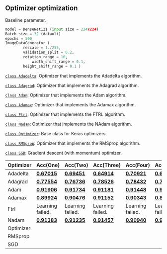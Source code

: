 ## Optimizer optimization

Baseline parameter.

```python
model = DenseNet121 (input size = 224x224)
Batch_size = 32 (dafault)
epochs = 500
ImageDataGenerator (
		rescale = 1./255, 
   		validation_split = 0.2,
  		rotation_range = 10,
    		width_shift_range = 0.1,
		height_shift_range = 0.1 )
```

[`class Adadelta`](https://www.tensorflow.org/api_docs/python/tf/keras/optimizers/Adadelta): Optimizer that implements the Adadelta algorithm.

[`class Adagrad`](https://www.tensorflow.org/api_docs/python/tf/keras/optimizers/Adagrad): Optimizer that implements the Adagrad algorithm.

[`class Adam`](https://www.tensorflow.org/api_docs/python/tf/keras/optimizers/Adam): Optimizer that implements the Adam algorithm.

[`class Adamax`](https://www.tensorflow.org/api_docs/python/tf/keras/optimizers/Adamax): Optimizer that implements the Adamax algorithm.

[`class Ftrl`](https://www.tensorflow.org/api_docs/python/tf/keras/optimizers/Ftrl): Optimizer that implements the FTRL algorithm.

[`class Nadam`](https://www.tensorflow.org/api_docs/python/tf/keras/optimizers/Nadam): Optimizer that implements the NAdam algorithm.

[`class Optimizer`](https://www.tensorflow.org/api_docs/python/tf/keras/optimizers/Optimizer): Base class for Keras optimizers.

[`class RMSprop`](https://www.tensorflow.org/api_docs/python/tf/keras/optimizers/RMSprop): Optimizer that implements the RMSprop algorithm.

[`class SGD`](https://www.tensorflow.org/api_docs/python/tf/keras/optimizers/SGD): Gradient descent (with momentum) optimizer.

| Optimizer | Acc(One)                                                     | Acc(Two)                                                     | Acc(Three)                                                   | Acc(Four)                                                    | Acc(Five)                                                    | Average          |
| --------- | ------------------------------------------------------------ | ------------------------------------------------------------ | ------------------------------------------------------------ | ------------------------------------------------------------ | ------------------------------------------------------------ | ---------------- |
| Adadelta  | [**0.67015**](https://github.com/d9249/DACON/blob/main/%EC%BB%B4%ED%93%A8%ED%84%B0%20%EB%B9%84%EC%A0%84%20%ED%95%99%EC%8A%B5%20%EA%B2%BD%EC%A7%84%20%EB%8C%80%ED%9A%8C/Optimizer%20optimization/Optimizer_Adadelta_1_DenseNet121(public-0.69607%2C%20private-0.67015).ipynb) | [**0.69451**](https://github.com/d9249/DACON/blob/main/%EC%BB%B4%ED%93%A8%ED%84%B0%20%EB%B9%84%EC%A0%84%20%ED%95%99%EC%8A%B5%20%EA%B2%BD%EC%A7%84%20%EB%8C%80%ED%9A%8C/Optimizer%20optimization/Optimizer_Adadelta_2_DenseNet121(public-0.72549%2C%20private-0.69451).ipynb) | [**0.64914**](https://github.com/d9249/DACON/blob/main/%EC%BB%B4%ED%93%A8%ED%84%B0%20%EB%B9%84%EC%A0%84%20%ED%95%99%EC%8A%B5%20%EA%B2%BD%EC%A7%84%20%EB%8C%80%ED%9A%8C/Optimizer%20optimization/Optimizer_Adadelta_3_DenseNet121(public-0.61764%2C%20private-0.64914).ipynb) | [**0.70921**](https://github.com/d9249/DACON/blob/main/%EC%BB%B4%ED%93%A8%ED%84%B0%20%EB%B9%84%EC%A0%84%20%ED%95%99%EC%8A%B5%20%EA%B2%BD%EC%A7%84%20%EB%8C%80%ED%9A%8C/Optimizer%20optimization/Optimizer_Adadelta_4_DenseNet121(public-0.69607%2C%20private-0.70921).ipynb) | [**0.68450**](https://github.com/d9249/DACON/blob/main/%EC%BB%B4%ED%93%A8%ED%84%B0%20%EB%B9%84%EC%A0%84%20%ED%95%99%EC%8A%B5%20%EA%B2%BD%EC%A7%84%20%EB%8C%80%ED%9A%8C/Optimizer%20optimization/Optimizer_Adadelta_5_DenseNet121(public-0.66666%2C%20private-0.68450).ipynb) | 0.681502         |
| Adagrad   | [**0.77554**](https://github.com/d9249/DACON/blob/main/%EC%BB%B4%ED%93%A8%ED%84%B0%20%EB%B9%84%EC%A0%84%20%ED%95%99%EC%8A%B5%20%EA%B2%BD%EC%A7%84%20%EB%8C%80%ED%9A%8C/Optimizer%20optimization/Optimizer_Adagrad_1_DenseNet121(public-0.75980%2C%20private-0.77554).ipynb) | [**0.76736**](https://github.com/d9249/DACON/blob/main/%EC%BB%B4%ED%93%A8%ED%84%B0%20%EB%B9%84%EC%A0%84%20%ED%95%99%EC%8A%B5%20%EA%B2%BD%EC%A7%84%20%EB%8C%80%ED%9A%8C/Optimizer%20optimization/Optimizer_Adagrad_2_DenseNet121(public-0.74019%2C%20private-0.76736).ipynb) | [**0.78526**](https://github.com/d9249/DACON/blob/main/%EC%BB%B4%ED%93%A8%ED%84%B0%20%EB%B9%84%EC%A0%84%20%ED%95%99%EC%8A%B5%20%EA%B2%BD%EC%A7%84%20%EB%8C%80%ED%9A%8C/Optimizer%20optimization/Optimizer_Adagrad_3_DenseNet121(public-0.80392%2C%20private-0.78526).ipynb) | [**0.78432**](https://github.com/d9249/DACON/blob/main/%EC%BB%B4%ED%93%A8%ED%84%B0%20%EB%B9%84%EC%A0%84%20%ED%95%99%EC%8A%B5%20%EA%B2%BD%EC%A7%84%20%EB%8C%80%ED%9A%8C/Optimizer%20optimization/Optimizer_Adagrad_4_DenseNet121(public-0.75980%2C%20private-0.78432).ipynb) | [**0.76588**](https://github.com/d9249/DACON/blob/main/%EC%BB%B4%ED%93%A8%ED%84%B0%20%EB%B9%84%EC%A0%84%20%ED%95%99%EC%8A%B5%20%EA%B2%BD%EC%A7%84%20%EB%8C%80%ED%9A%8C/Optimizer%20optimization/Optimizer_Adagrad_5_DenseNet121(public-0.76470%2C%20private-0.76588).ipynb) | 0.775672         |
| Adam      | [**0.91906**](https://github.com/d9249/DACON/blob/main/%EC%BB%B4%ED%93%A8%ED%84%B0%20%EB%B9%84%EC%A0%84%20%ED%95%99%EC%8A%B5%20%EA%B2%BD%EC%A7%84%20%EB%8C%80%ED%9A%8C/Optimizer%20optimization/Optimizer_Adam_1_DenseNet121(public-0.93137%2C%20private-0.91906).ipynb) | [**0.91734**](https://github.com/d9249/DACON/blob/main/%EC%BB%B4%ED%93%A8%ED%84%B0%20%EB%B9%84%EC%A0%84%20%ED%95%99%EC%8A%B5%20%EA%B2%BD%EC%A7%84%20%EB%8C%80%ED%9A%8C/Optimizer%20optimization/Optimizer_Adam_2_DenseNet121(public-0.91666%2C%20private-0.91734).ipynb) | [**0.91181**](https://github.com/d9249/DACON/blob/main/%EC%BB%B4%ED%93%A8%ED%84%B0%20%EB%B9%84%EC%A0%84%20%ED%95%99%EC%8A%B5%20%EA%B2%BD%EC%A7%84%20%EB%8C%80%ED%9A%8C/Optimizer%20optimization/Optimizer_Adam_3_DenseNet121(public-0.93137%2C%20private-0.91181).ipynb) | [**0.91448**](https://github.com/d9249/DACON/blob/main/%EC%BB%B4%ED%93%A8%ED%84%B0%20%EB%B9%84%EC%A0%84%20%ED%95%99%EC%8A%B5%20%EA%B2%BD%EC%A7%84%20%EB%8C%80%ED%9A%8C/Optimizer%20optimization/Optimizer_Adam_4_DenseNet121(public-0.92156%2C%20private-0.91448).ipynb) | [**0.91931**](https://github.com/d9249/DACON/blob/main/%EC%BB%B4%ED%93%A8%ED%84%B0%20%EB%B9%84%EC%A0%84%20%ED%95%99%EC%8A%B5%20%EA%B2%BD%EC%A7%84%20%EB%8C%80%ED%9A%8C/Optimizer%20optimization/Optimizer_Adam_5_DenseNet121(public-0.93137%2C%20private-0.91931).ipynb) | 0.916400         |
| Adamax    | [**0.89924**](https://github.com/d9249/DACON/blob/main/%EC%BB%B4%ED%93%A8%ED%84%B0%20%EB%B9%84%EC%A0%84%20%ED%95%99%EC%8A%B5%20%EA%B2%BD%EC%A7%84%20%EB%8C%80%ED%9A%8C/Optimizer%20optimization/Optimizer_Adamax_1_DenseNet121(public-0.92156%2C%20private-0.89924).ipynb) | [**0.90476**](https://github.com/d9249/DACON/blob/main/%EC%BB%B4%ED%93%A8%ED%84%B0%20%EB%B9%84%EC%A0%84%20%ED%95%99%EC%8A%B5%20%EA%B2%BD%EC%A7%84%20%EB%8C%80%ED%9A%8C/Optimizer%20optimization/Optimizer_Adamax_2_DenseNet121(public-0.92156%2C%20private-0.90476).ipynb) | [**0.91152**](https://github.com/d9249/DACON/blob/main/%EC%BB%B4%ED%93%A8%ED%84%B0%20%EB%B9%84%EC%A0%84%20%ED%95%99%EC%8A%B5%20%EA%B2%BD%EC%A7%84%20%EB%8C%80%ED%9A%8C/Optimizer%20optimization/Optimizer_Adamax_3_DenseNet121(public-0.91666%2C%20private-0.91152).ipynb) | [**0.90343**](https://github.com/d9249/DACON/blob/main/%EC%BB%B4%ED%93%A8%ED%84%B0%20%EB%B9%84%EC%A0%84%20%ED%95%99%EC%8A%B5%20%EA%B2%BD%EC%A7%84%20%EB%8C%80%ED%9A%8C/Optimizer%20optimization/Optimizer_Adamax_4_DenseNet121(public-0.92647%2C%20private-0.90343).ipynb) | [**0.89707**](https://github.com/d9249/DACON/blob/main/%EC%BB%B4%ED%93%A8%ED%84%B0%20%EB%B9%84%EC%A0%84%20%ED%95%99%EC%8A%B5%20%EA%B2%BD%EC%A7%84%20%EB%8C%80%ED%9A%8C/Optimizer%20optimization/Optimizer_Adamax_5_DenseNet121(public-0.89705%2C%20private-0.89707).ipynb) | 0.903204         |
| Ftrl      | Learning failed.                                             | Learning failed.                                             | Learning failed.                                             | Learning failed.                                             | Learning failed.                                             | Learning failed. |
| Nadam     | [**0.91383**](https://github.com/d9249/DACON/blob/main/%EC%BB%B4%ED%93%A8%ED%84%B0%20%EB%B9%84%EC%A0%84%20%ED%95%99%EC%8A%B5%20%EA%B2%BD%EC%A7%84%20%EB%8C%80%ED%9A%8C/Optimizer%20optimization/Optimizer_Nadam_1_DenseNet121(public-0.92156%2C%20private-0.91383).ipynb) | [**0.91235**](https://github.com/d9249/DACON/blob/main/%EC%BB%B4%ED%93%A8%ED%84%B0%20%EB%B9%84%EC%A0%84%20%ED%95%99%EC%8A%B5%20%EA%B2%BD%EC%A7%84%20%EB%8C%80%ED%9A%8C/Optimizer%20optimization/Optimizer_Nadam_2_DenseNet121(public-0.94117%2C%20private-0.91235).ipynb) | [**0.91457**](https://github.com/d9249/DACON/blob/main/%EC%BB%B4%ED%93%A8%ED%84%B0%20%EB%B9%84%EC%A0%84%20%ED%95%99%EC%8A%B5%20%EA%B2%BD%EC%A7%84%20%EB%8C%80%ED%9A%8C/Optimizer%20optimization/Optimizer_Nadam_3_DenseNet121(public-0.92647%2C%20private-0.91457).ipynb) | [**0.90940**](https://github.com/d9249/DACON/blob/main/%EC%BB%B4%ED%93%A8%ED%84%B0%20%EB%B9%84%EC%A0%84%20%ED%95%99%EC%8A%B5%20%EA%B2%BD%EC%A7%84%20%EB%8C%80%ED%9A%8C/Optimizer%20optimization/Optimizer_Nadam_4_DenseNet121(public-0.93137%2C%20private-0.90940).ipynb) | [**0.92143**](https://github.com/d9249/DACON/blob/main/%EC%BB%B4%ED%93%A8%ED%84%B0%20%EB%B9%84%EC%A0%84%20%ED%95%99%EC%8A%B5%20%EA%B2%BD%EC%A7%84%20%EB%8C%80%ED%9A%8C/Optimizer%20optimization/Optimizer_Nadam_5_DenseNet121(public-0.91666%2C%20private-0.92143).ipynb)                                             | 0.914316         |
| Optimizer |                                                              |                                                              |                                                              |                                                              |                                                              |                  |
| RMSprop   |                                                              |                                                              |                                                              |                                                              |                                                              |                  |
| SGD       |                                                              |                                                              |                                                              |                                                              |                                                              |                  |


